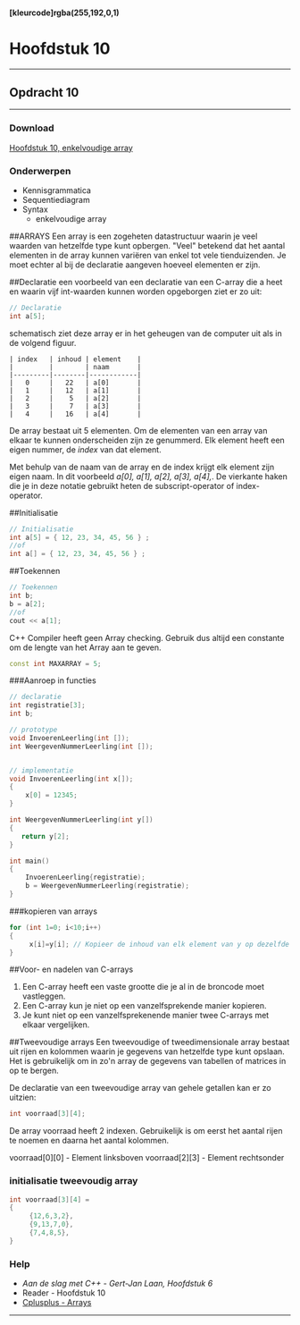 #### [kleurcode]rgba(255,192,0,1)

# Hoofdstuk 10

---
## Opdracht 10
---

### Download
[Hoofdstuk 10, enkelvoudige array](https://elo.kw1c.nl/CMS/Studie/811%20ICT-Academie/811%20VakkenInhoud/%5BB.08%20C++%5D%20C++/25187%20%C2%A0%20Applicatie-%20en%20mediaontwikkelaar/Periode%2007/Productie/01.%20Reader/ProgrammerenC++AO_lrjr2_Console_Hfst10.pdf)

### Onderwerpen
*   Kennisgrammatica
*   Sequentiediagram
*   Syntax
    *   enkelvoudige array

##ARRAYS
Een array is een zogeheten datastructuur waarin je veel waarden van hetzelfde type kunt opbergen. "Veel" betekend dat het aantal elementen in de array kunnen variëren van enkel tot vele tienduizenden.
Je moet echter al bij de declaratie aangeven hoeveel elementen er zijn. 


##Declaratie
een voorbeeld van een declaratie van een C-array die a heet en waarin vijf int-waarden kunnen worden opgeborgen ziet er zo uit:

``` C++
// Declaratie
int a[5];
```
schematisch ziet deze array er in het geheugen van de computer uit als in de volgend figuur.

```
| index   | inhoud | element    |
|         |        | naam       |
|---------|--------|------------|
|   0     |   22   | a[0]       |
|   1     |   12   | a[1]       | 
|   2     |    5   | a[2]       |
|   3     |    7   | a[3]       |
|   4     |   16   | a[4]       |
```
De array bestaat uit 5 elementen. Om de elementen van een array van elkaar te kunnen onderscheiden zijn ze genummerd. Elk element heeft een eigen nummer, de *index* van dat element. 

Met behulp van de naam van de array en de index krijgt elk element zijn eigen naam. In dit voorbeeld *a[0], a[1], a[2], a[3], a[4],*. De vierkante haken die je in deze notatie gebruikt heten de subscript-operator of index-operator.

##Initialisatie
``` C++
// Initialisatie
int a[5] = { 12, 23, 34, 45, 56 } ;
//of
int a[] = { 12, 23, 34, 45, 56 } ;
```

##Toekennen
``` C++
// Toekennen
int b;
b = a[2];
//of
cout << a[1];
```
C++ Compiler heeft geen Array checking. Gebruik dus altijd een constante om de lengte van het Array aan te geven.

``` C++
const int MAXARRAY = 5;
```

###Aanroep in functies
```c++
// declaratie
int registratie[3];
int b;

// prototype
void InvoerenLeerling(int []);
int WeergevenNummerLeerling(int []);


// implementatie
void InvoerenLeerling(int x[]);
{
    x[0] = 12345;
}

int WeergevenNummerLeerling(int y[])
{
   return y[2];
}

int main()
{
    InvoerenLeerling{registratie);
    b = WeergevenNummerLeerling(registratie);
}
```
###kopieren van arrays
```C++
for (int 1=0; i<10;i++)
{
     x[i]=y[i]; // Kopieer de inhoud van elk element van y op dezelfde index in x
}
```


##Voor- en nadelen van C-arrays
1. Een C-array heeft een vaste grootte die je al in de broncode moet vastleggen.
2. Een C-array kun je niet op een vanzelfsprekende manier kopieren.
3. Je kunt niet op een vanzelfsprekenende manier twee C-arrays met elkaar vergelijken.


##Tweevoudige arrays
Een tweevoudige of tweedimensionale array bestaat uit rijen en kolommen  waarin je gegevens van hetzelfde type kunt opslaan. Het is gebruikelijk om in zo'n array de gegevens van tabellen of matrices in op te bergen.

De declaratie van een tweevoudige array van gehele getallen kan er zo uitzien:

```c++
int voorraad[3][4];
```
De array voorraad heeft 2 indexen. Gebruikelijk is om eerst het aantal rijen te noemen en daarna het aantal kolommen.

voorraad[0][0] - Element linksboven
voorraad[2][3] - Element rechtsonder

### initialisatie tweevoudig array

```c++
int voorraad[3][4] =
{
     {12,6,3,2},
     {9,13,7,0},
     {7,4,8,5},
}
```

### Help

*   *Aan de slag met C++ - Gert-Jan Laan, Hoofdstuk 6*
*   Reader - Hoofdstuk 10
*   [Cplusplus - Arrays](http://www.cplusplus.com/doc/tutorial/arrays/)

---

